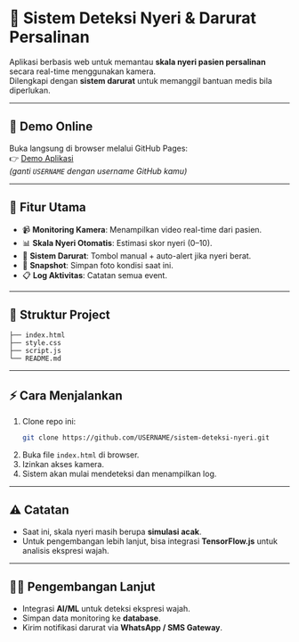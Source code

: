 # 🏥 Sistem Deteksi Nyeri & Darurat Persalinan

Aplikasi berbasis web untuk memantau **skala nyeri pasien persalinan** secara real-time menggunakan kamera.  
Dilengkapi dengan **sistem darurat** untuk memanggil bantuan medis bila diperlukan.

---

## 🚀 Demo Online
Buka langsung di browser melalui GitHub Pages:  
👉 [Demo Aplikasi](https://USERNAME.github.io/sistem-deteksi-nyeri/)  
*(ganti `USERNAME` dengan username GitHub kamu)*

---

## 📌 Fitur Utama
- 📹 **Monitoring Kamera**: Menampilkan video real-time dari pasien.
- 📊 **Skala Nyeri Otomatis**: Estimasi skor nyeri (0–10).
- 🚨 **Sistem Darurat**: Tombol manual + auto-alert jika nyeri berat.
- 📸 **Snapshot**: Simpan foto kondisi saat ini.
- 📋 **Log Aktivitas**: Catatan semua event.

---

## 📂 Struktur Project
```
├── index.html
├── style.css
├── script.js
└── README.md
```

---

## ⚡ Cara Menjalankan
1. Clone repo ini:
   ```bash
   git clone https://github.com/USERNAME/sistem-deteksi-nyeri.git
   ```
2. Buka file `index.html` di browser.
3. Izinkan akses kamera.
4. Sistem akan mulai mendeteksi dan menampilkan log.

---

## ⚠️ Catatan
- Saat ini, skala nyeri masih berupa **simulasi acak**.
- Untuk pengembangan lebih lanjut, bisa integrasi **TensorFlow.js** untuk analisis ekspresi wajah.

---

## 👨‍💻 Pengembangan Lanjut
- Integrasi **AI/ML** untuk deteksi ekspresi wajah.
- Simpan data monitoring ke **database**.
- Kirim notifikasi darurat via **WhatsApp / SMS Gateway**.
